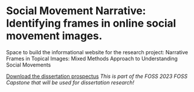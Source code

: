 # Social Movement Narrative: Identifying frames in online social movement images.

Space to build the informational website for the research project: Narrative Frames in Topical Images: Mixed Methods Approach to Understanding Social Movements

[Download the dissertation prospectus](docs/pdfs/ldozal_prospectus2023.pdf)
*This is part of the FOSS 2023 FOSS Capstone that will be used for dissertation research!*
